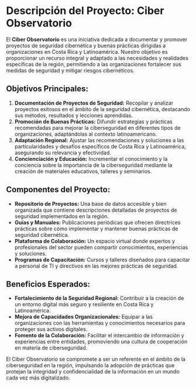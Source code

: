 # Descripción del Proyecto: Ciber Observatorio

El **Ciber Observatorio** es una iniciativa dedicada a documentar y promover proyectos de seguridad cibernética y buenas prácticas dirigidas a organizaciones en Costa Rica y Latinoamérica. Nuestro objetivo es proporcionar un recurso integral y adaptado a las necesidades y realidades específicas de la región, permitiendo a las organizaciones fortalecer sus medidas de seguridad y mitigar riesgos cibernéticos.

## Objetivos Principales:
1. **Documentación de Proyectos de Seguridad:** Recopilar y analizar proyectos exitosos en el ámbito de la seguridad cibernética, destacando sus métodos, resultados y lecciones aprendidas.
2. **Promoción de Buenas Prácticas:** Difundir estrategias y prácticas recomendadas para mejorar la ciberseguridad en diferentes tipos de organizaciones, adaptándolas al contexto latinoamericano.
3. **Adaptación Regional:** Ajustar las recomendaciones y soluciones a las particularidades y desafíos específicos de Costa Rica y Latinoamérica, asegurando su relevancia y efectividad.
4. **Concienciación y Educación:** Incrementar el conocimiento y la conciencia sobre la importancia de la ciberseguridad mediante la creación de materiales educativos, talleres y seminarios.

## Componentes del Proyecto:
- **Repositorio de Proyectos:** Una base de datos accesible y bien organizada que contiene descripciones detalladas de proyectos de seguridad implementados en la región.
- **Guías y Manuales:** Publicaciones periódicas que ofrecen directrices prácticas sobre cómo implementar y mantener buenas prácticas de seguridad cibernética.
- **Plataforma de Colaboración:** Un espacio virtual donde expertos y profesionales del sector pueden compartir conocimientos, experiencias y soluciones.
- **Programas de Capacitación:** Cursos y talleres diseñados para capacitar a personal de TI y directivos en las mejores prácticas de seguridad.

## Beneficios Esperados:
- **Fortalecimiento de la Seguridad Regional:** Contribuir a la creación de un entorno digital más seguro y resiliente en Costa Rica y Latinoamérica.
- **Mejora de Capacidades Organizacionales:** Equipar a las organizaciones con las herramientas y conocimientos necesarios para proteger sus activos digitales.
- **Fomento de la Colaboración:** Facilitar el intercambio de información y experiencias entre entidades, promoviendo una cultura de cooperación en materia de ciberseguridad.

El Ciber Observatorio se compromete a ser un referente en el ámbito de la ciberseguridad en la región, impulsando la adopción de prácticas que protejan la integridad y confidencialidad de la información en un mundo cada vez más digitalizado.

